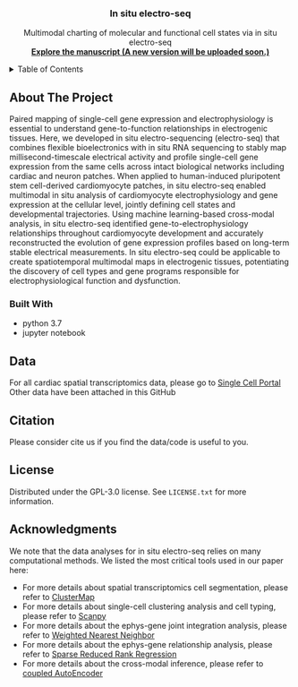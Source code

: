 <a name="readme-top"></a>

<h3 align="center">In situ electro-seq</h3>

  <p align="center">
    Multimodal charting of molecular and functional cell states via in situ electro-seq
    <br />
    <a href="https://papers.ssrn.com/sol3/papers.cfm?abstract_id=4173435"><strong>Explore the manuscript (A new version will be uploaded soon.)
</strong></a>
    <br />
  </p>
</div>



<!-- TABLE OF CONTENTS -->
<details>
  <summary>Table of Contents</summary>
  <ol>
    <li>
      <a href="#about-the-project">About The Project</a>
    </li>
    <li>
      <a href="#Data">Data</a>
      <ul>
      </ul>
    </li>
    <li><a href="#Citation">Citation</a></li>
    <li><a href="#license">License</a></li>
    <li><a href="#acknowledgments">Acknowledgments</a></li>
  </ol>
</details>



<!-- ABOUT THE PROJECT -->
## About The Project

Paired mapping of single-cell gene expression and electrophysiology is essential to understand gene-to-function relationships in electrogenic tissues. Here, we developed in situ electro-sequencing (electro-seq) that combines flexible bioelectronics with in situ RNA sequencing to stably map millisecond-timescale electrical activity and profile single-cell gene expression from the same cells across intact biological networks including cardiac and neuron patches. When applied to human-induced pluripotent stem cell-derived cardiomyocyte patches, in situ electro-seq enabled multimodal in situ analysis of cardiomyocyte electrophysiology and gene expression at the cellular level, jointly defining cell states and developmental trajectories. Using machine learning-based cross-modal analysis, in situ electro-seq identified gene-to-electrophysiology relationships throughout cardiomyocyte development and accurately reconstructed the evolution of gene expression profiles based on long-term stable electrical measurements. In situ electro-seq could be applicable to create spatiotemporal multimodal maps in electrogenic tissues, potentiating the discovery of cell types and gene programs responsible for electrophysiological function and dysfunction.

### Built With

* python 3.7
* jupyter notebook



<!-- Data -->
## Data
For all cardiac spatial transcriptomics data, please go to [Single Cell Portal](https://singlecell.broadinstitute.org/single_cell/study/SCP1346)
Other data have been attached in this GitHub


<!-- Citation -->
## Citation

Please consider cite us if you find the data/code is useful to you.

<!-- LICENSE -->
## License

Distributed under the GPL-3.0 license. See `LICENSE.txt` for more information.





<!-- ACKNOWLEDGMENTS -->
## Acknowledgments
We note that the data analyses for in situ electro-seq relies on many computational methods. We listed the most critical tools used in our paper here:
* For more details about spatial transcriptomics cell segmentation, please refer to [ClusterMap](https://github.com/wanglab-broad/ClusterMap)
* For more details about single-cell clustering analysis and cell typing, please refer to [Scanpy](https://scanpy.readthedocs.io/en/stable/)
* For more details about the ephys-gene joint integration analysis, please refer to [Weighted Nearest Neighbor](https://satijalab.org/seurat/articles/weighted_nearest_neighbor_analysis.html)
* For more details about the ephys-gene relationship analysis, please refer to [Sparse Reduced Rank Regression](https://github.com/berenslab/patch-seq-rrr)
* For more details about the cross-modal inference, please refer to [coupled AutoEncoder](https://github.com/AllenInstitute/coupledAE-patchseq)


